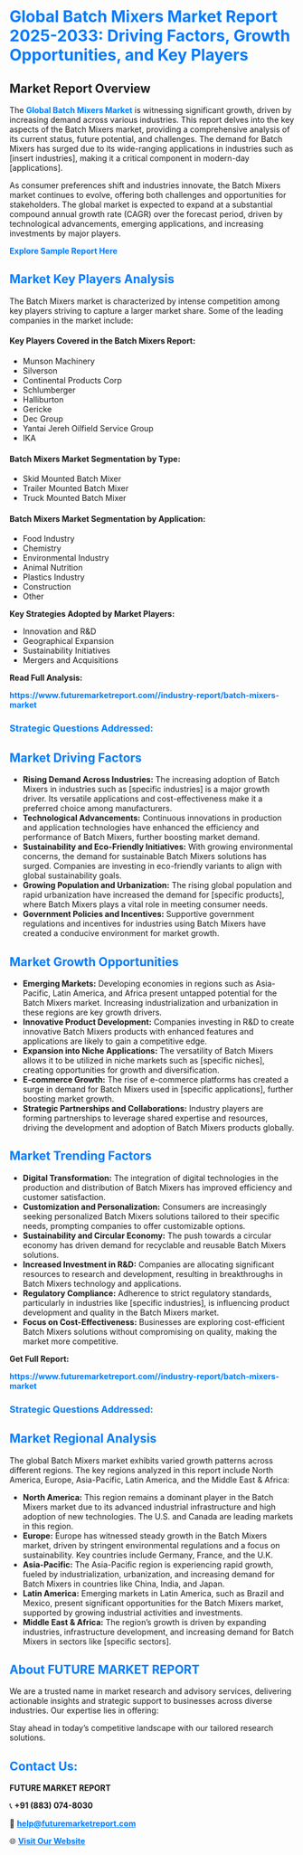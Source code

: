 <h1 style="color: #007BFF;">Global Batch Mixers Market Report 2025-2033: Driving Factors, Growth Opportunities, and Key Players</h1>

<section id="overview">
<h2>Market Report Overview</h2>
<p>The <a href="https://www.futuremarketreport.com//industry-report/batch-mixers-market" style="color: #007BFF; text-decoration: none;"><strong>Global Batch Mixers Market</strong></a> is witnessing significant growth, driven by increasing demand across various industries. This report delves into the key aspects of the Batch Mixers market, providing a comprehensive analysis of its current status, future potential, and challenges. The demand for Batch Mixers has surged due to its wide-ranging applications in industries such as [insert industries], making it a critical component in modern-day [applications].</p>
<p>As consumer preferences shift and industries innovate, the Batch Mixers market continues to evolve, offering both challenges and opportunities for stakeholders. The global market is expected to expand at a substantial compound annual growth rate (CAGR) over the forecast period, driven by technological advancements, emerging applications, and increasing investments by major players.</p>
</section>

<section id="overview">
<p><a href="https://www.futuremarketreport.com//request-sample/reportId=87686" style="color: #007BFF; text-decoration: none;"><strong>Explore Sample Report Here</strong></a></p>
</section>

<section id="key-players">
<h2 style="color: #007BFF;">Market Key Players Analysis</h2>
<p>The Batch Mixers market is characterized by intense competition among key players striving to capture a larger market share. Some of the leading companies in the market include:</p>
<h4>Key Players Covered in the Batch Mixers Report:</h4>
<ul><li>Munson Machinery</li><li>Silverson</li><li>Continental Products Corp</li><li>Schlumberger</li><li>Halliburton</li><li>Gericke</li><li>Dec Group</li><li>Yantai Jereh Oilfield Service Group</li><li>IKA</li></ul>
<h4>Batch Mixers Market Segmentation by Type:</h4>
<ul><li>Skid Mounted Batch Mixer</li><li>Trailer Mounted Batch Mixer</li><li>Truck Mounted Batch Mixer</li></ul>

<h4>Batch Mixers Market Segmentation by Application:</h4>
<ul><li>Food Industry</li><li>Chemistry</li><li>Environmental Industry</li><li>Animal Nutrition</li><li>Plastics Industry</li><li>Construction</li><li>Other</li></ul>
<p><strong>Key Strategies Adopted by Market Players:</strong></p>
<ul>
<li>Innovation and R&D</li>
<li>Geographical Expansion</li>
<li>Sustainability Initiatives</li>
<li>Mergers and Acquisitions</li>
</ul>
</section>

<section>
<p><strong>Read Full Analysis: </strong></p><a href="https://www.futuremarketreport.com//industry-report/batch-mixers-market" style="color: #007BFF; text-decoration: none;"><strong>https://www.futuremarketreport.com//industry-report/batch-mixers-market</strong></a>
<h3 style="color: #007BFF;">Strategic Questions Addressed:</h3>
</section>

<section id="driving-factors">
<h2 style="color: #007BFF;">Market Driving Factors</h2>
<ul>
<li><strong>Rising Demand Across Industries:</strong> The increasing adoption of Batch Mixers in industries such as [specific industries] is a major growth driver. Its versatile applications and cost-effectiveness make it a preferred choice among manufacturers.</li>
<li><strong>Technological Advancements:</strong> Continuous innovations in production and application technologies have enhanced the efficiency and performance of Batch Mixers, further boosting market demand.</li>
<li><strong>Sustainability and Eco-Friendly Initiatives:</strong> With growing environmental concerns, the demand for sustainable Batch Mixers solutions has surged. Companies are investing in eco-friendly variants to align with global sustainability goals.</li>
<li><strong>Growing Population and Urbanization:</strong> The rising global population and rapid urbanization have increased the demand for [specific products], where Batch Mixers plays a vital role in meeting consumer needs.</li>
<li><strong>Government Policies and Incentives:</strong> Supportive government regulations and incentives for industries using Batch Mixers have created a conducive environment for market growth.</li>
</ul>
</section>

<section id="growth-opportunities">
<h2 style="color: #007BFF;">Market Growth Opportunities</h2>
<ul>
<li><strong>Emerging Markets:</strong> Developing economies in regions such as Asia-Pacific, Latin America, and Africa present untapped potential for the Batch Mixers market. Increasing industrialization and urbanization in these regions are key growth drivers.</li>
<li><strong>Innovative Product Development:</strong> Companies investing in R&D to create innovative Batch Mixers products with enhanced features and applications are likely to gain a competitive edge.</li>
<li><strong>Expansion into Niche Applications:</strong> The versatility of Batch Mixers allows it to be utilized in niche markets such as [specific niches], creating opportunities for growth and diversification.</li>
<li><strong>E-commerce Growth:</strong> The rise of e-commerce platforms has created a surge in demand for Batch Mixers used in [specific applications], further boosting market growth.</li>
<li><strong>Strategic Partnerships and Collaborations:</strong> Industry players are forming partnerships to leverage shared expertise and resources, driving the development and adoption of Batch Mixers products globally.</li>
</ul>
</section>

<section id="trending-factors">
<h2 style="color: #007BFF;">Market Trending Factors</h2>
<ul>
<li><strong>Digital Transformation:</strong> The integration of digital technologies in the production and distribution of Batch Mixers has improved efficiency and customer satisfaction.</li>
<li><strong>Customization and Personalization:</strong> Consumers are increasingly seeking personalized Batch Mixers solutions tailored to their specific needs, prompting companies to offer customizable options.</li>
<li><strong>Sustainability and Circular Economy:</strong> The push towards a circular economy has driven demand for recyclable and reusable Batch Mixers solutions.</li>
<li><strong>Increased Investment in R&D:</strong> Companies are allocating significant resources to research and development, resulting in breakthroughs in Batch Mixers technology and applications.</li>
<li><strong>Regulatory Compliance:</strong> Adherence to strict regulatory standards, particularly in industries like [specific industries], is influencing product development and quality in the Batch Mixers market.</li>
<li><strong>Focus on Cost-Effectiveness:</strong> Businesses are exploring cost-efficient Batch Mixers solutions without compromising on quality, making the market more competitive.</li>
</ul>
</section>

<section>
<p><strong>Get Full Report: </strong></p><a href="https://www.futuremarketreport.com//industry-report/batch-mixers-market" style="color: #007BFF; text-decoration: none;"><strong>https://www.futuremarketreport.com//industry-report/batch-mixers-market</strong></a>
<h3 style="color: #007BFF;">Strategic Questions Addressed:</h3>
</section>


<section id="regional-analysis">
<h2 style="color: #007BFF;">Market Regional Analysis</h2>
<p>The global Batch Mixers market exhibits varied growth patterns across different regions. The key regions analyzed in this report include North America, Europe, Asia-Pacific, Latin America, and the Middle East & Africa:</p>
<ul>
<li><strong>North America:</strong> This region remains a dominant player in the Batch Mixers market due to its advanced industrial infrastructure and high adoption of new technologies. The U.S. and Canada are leading markets in this region.</li>
<li><strong>Europe:</strong> Europe has witnessed steady growth in the Batch Mixers market, driven by stringent environmental regulations and a focus on sustainability. Key countries include Germany, France, and the U.K.</li>
<li><strong>Asia-Pacific:</strong> The Asia-Pacific region is experiencing rapid growth, fueled by industrialization, urbanization, and increasing demand for Batch Mixers in countries like China, India, and Japan.</li>
<li><strong>Latin America:</strong> Emerging markets in Latin America, such as Brazil and Mexico, present significant opportunities for the Batch Mixers market, supported by growing industrial activities and investments.</li>
<li><strong>Middle East & Africa:</strong> The region’s growth is driven by expanding industries, infrastructure development, and increasing demand for Batch Mixers in sectors like [specific sectors].</li>
</ul>
</section>

<footer>
<h2 style="color: #007BFF;">About FUTURE MARKET REPORT</h2>
<p>We are a trusted name in market research and advisory services, delivering actionable insights and strategic support to businesses across diverse industries. Our expertise lies in offering:</p>

<p>Stay ahead in today’s competitive landscape with our tailored research solutions.</p>

<h2 style="color: #007BFF;">Contact Us:</h2>
<p><strong>FUTURE MARKET REPORT</strong></p>
<p>📞 <strong>+91 (883) 074-8030</strong></p>
<p>📧 <strong><a href="mailto:help@futuremarketreport.com" style="color: #007BFF;">help@futuremarketreport.com</a></strong></p>
<p>🌐 <strong><a href="https://www.futuremarketreport.com/" style="color: #007BFF;">Visit Our Website</a></strong></p>
</footer>